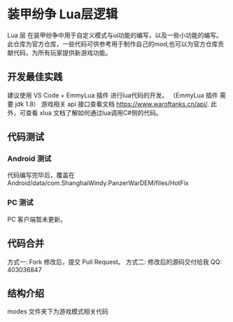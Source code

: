# 装甲纷争 Lua层逻辑
Lua 层 在装甲纷争中用于自定义模式与ui功能的编写，以及一些小功能的编写。此仓库为官方仓库，一些代码可供参考用于制作自己的mod,也可以为官方仓库贡献代码，为所有玩家提供新游戏功能。

## 开发最佳实践
建议使用 VS Code + EmmyLua 插件 进行lua代码的开发。 （EmmyLua 插件 需要 jdk 1.8） 游戏相关 api 接口查看文档 <https://www.waroftanks.cn/api/>. 此外，可查看 xlua 文档了解如何通过lua调用C#侧的代码。

## 代码测试
### Android 测试
代码编写完毕后，覆盖在 Android/data/com.ShanghaiWindy.PanzerWarDEM/files/HotFix

### PC 测试
PC 客户端暂未更新。

## 代码合并
方式一: Fork 修改后，提交 Pull Request。
方式二: 修改后的源码交付给我 QQ: 403036847

## 结构介绍
modes 文件夹下为游戏模式相关代码


